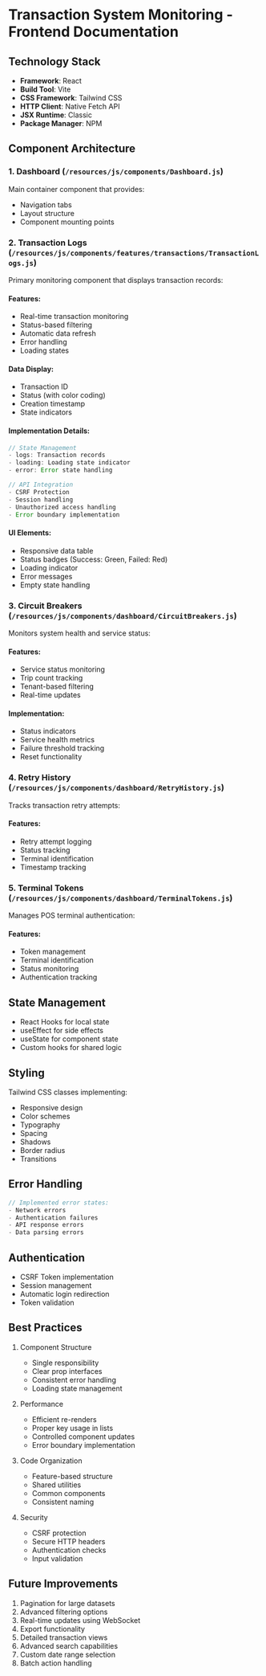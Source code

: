 # Transaction System Monitoring - Frontend Documentation

## Technology Stack
- **Framework**: React
- **Build Tool**: Vite
- **CSS Framework**: Tailwind CSS
- **HTTP Client**: Native Fetch API
- **JSX Runtime**: Classic
- **Package Manager**: NPM

## Component Architecture

### 1. Dashboard (`/resources/js/components/Dashboard.js`)
Main container component that provides:
- Navigation tabs
- Layout structure
- Component mounting points

### 2. Transaction Logs (`/resources/js/components/features/transactions/TransactionLogs.js`)
Primary monitoring component that displays transaction records:

#### Features:
- Real-time transaction monitoring
- Status-based filtering
- Automatic data refresh
- Error handling
- Loading states

#### Data Display:
- Transaction ID
- Status (with color coding)
- Creation timestamp
- State indicators

#### Implementation Details:
```javascript
// State Management
- logs: Transaction records
- loading: Loading state indicator
- error: Error state handling

// API Integration
- CSRF Protection
- Session handling
- Unauthorized access handling
- Error boundary implementation
```

#### UI Elements:
- Responsive data table
- Status badges (Success: Green, Failed: Red)
- Loading indicator
- Error messages
- Empty state handling

### 3. Circuit Breakers (`/resources/js/components/dashboard/CircuitBreakers.js`)
Monitors system health and service status:

#### Features:
- Service status monitoring
- Trip count tracking
- Tenant-based filtering
- Real-time updates

#### Implementation:
- Status indicators
- Service health metrics
- Failure threshold tracking
- Reset functionality

### 4. Retry History (`/resources/js/components/dashboard/RetryHistory.js`)
Tracks transaction retry attempts:

#### Features:
- Retry attempt logging
- Status tracking
- Terminal identification
- Timestamp tracking

### 5. Terminal Tokens (`/resources/js/components/dashboard/TerminalTokens.js`)
Manages POS terminal authentication:

#### Features:
- Token management
- Terminal identification
- Status monitoring
- Authentication tracking

## State Management
- React Hooks for local state
- useEffect for side effects
- useState for component state
- Custom hooks for shared logic

## Styling
Tailwind CSS classes implementing:
- Responsive design
- Color schemes
- Typography
- Spacing
- Shadows
- Border radius
- Transitions

## Error Handling
```javascript
// Implemented error states:
- Network errors
- Authentication failures
- API response errors
- Data parsing errors
```

## Authentication
- CSRF Token implementation
- Session management
- Automatic login redirection
- Token validation

## Best Practices
1. Component Structure
   - Single responsibility
   - Clear prop interfaces
   - Consistent error handling
   - Loading state management

2. Performance
   - Efficient re-renders
   - Proper key usage in lists
   - Controlled component updates
   - Error boundary implementation

3. Code Organization
   - Feature-based structure
   - Shared utilities
   - Common components
   - Consistent naming

4. Security
   - CSRF protection
   - Secure HTTP headers
   - Authentication checks
   - Input validation

## Future Improvements
1. Pagination for large datasets
2. Advanced filtering options
3. Real-time updates using WebSocket
4. Export functionality
5. Detailed transaction views
6. Advanced search capabilities
7. Custom date range selection
8. Batch action handling
